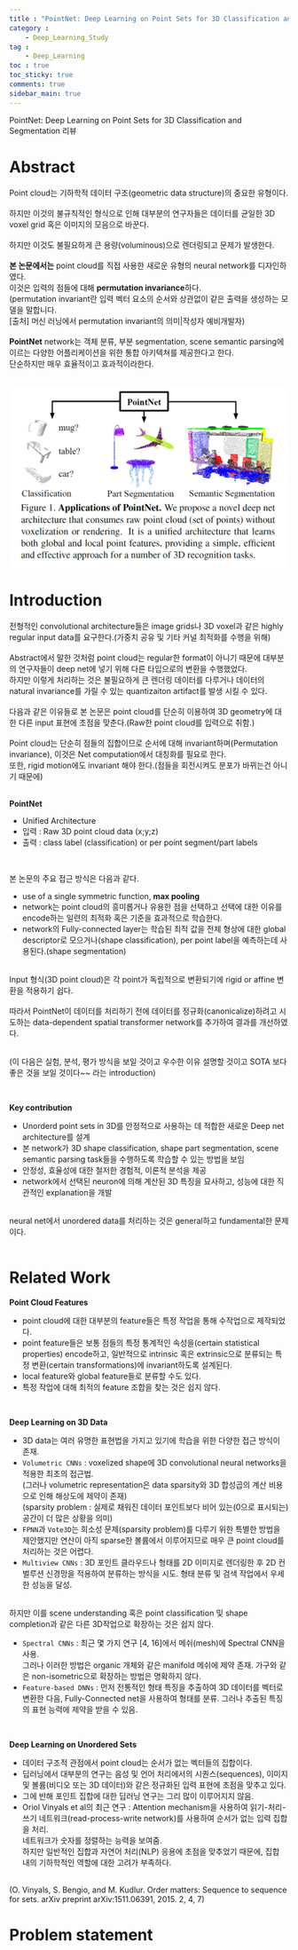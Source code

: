 ```yaml
---
title : "PointNet: Deep Learning on Point Sets for 3D Classification and Segmentation 리뷰"
category :
    - Deep_Learning_Study
tag :
    - Deep_Learning
toc : true
toc_sticky: true
comments: true
sidebar_main: true
---
```

PointNet: Deep Learning on Point Sets for 3D Classification and Segmentation 리뷰

# Abstract
Point cloud는 기하학적 데이터 구조(geometric data structure)의 중요한 유형이다.<br><br>
하지만 이것의 불규칙적인 형식으로 인해 대부분의 연구자들은 데이터를 균일한 3D voxel grid 혹은 이미지의 모음으로 바꾼다.<br><br>
하지만 이것도 불필요하게 큰 용량(voluminous)으로 렌더링되고 문제가 발생한다.<br><br>
**본 논문에서는** point cloud를 직접 사용한 새로운 유형의 neural network를 디자인하였다.<br>
이것은 입력의 점들에 대해 **permutation invariance**하다.<br>
(permutation invariant란 입력 벡터 요소의 순서와 상관없이 같은 출력을 생성하는 모델을 말합니다.<br>
[출처] 머신 러닝에서 permutation invariant의 의미|작성자 예비개발자)<br><br>
**PointNet** network는 객체 분류, 부분 segmentation, scene semantic parsing에 이르는 다양한 어플리케이션을 위한 통합 아키텍쳐를 제공한다고 한다.<br>
단순하지만 매우 효율적이고 효과적이라한다.<br><br>
<p align="center"><img src="/MyPDF/PN(1).png" width = "500" ></p>

# Introduction
전형적인 convolutional architecture들은 image grids나 3D voxel과 같은 highly regular input data를 요구한다.(가중치 공유 및 기타 커널 최적화를 수행을 위해)<br><br>
Abstract에서 말한 것처럼 point cloud는 regular한 format이 아니기 때문에 대부분의 연구자들이 deep net에 넣기 위해 다른 타입으로의 변환을 수행했었다.<br>
하지만 이렇게 처리하는 것은 불필요하게 큰 렌더링 데이터를 다루거나 데이터의 natural invariance를 가릴 수 있는 quantizaiton artifact를 발생 시킬 수 있다.<br><br>
다음과 같은 이유들로 본 논문은 point cloud를 단순히 이용하여 3D geometry에 대한 다른 input 표현에 초점을 맞춘다.(Raw한 point cloud를 입력으로 취함.)<br><br>
Point cloud는 단순히 점들의 집합이므로 순서에 대해 invariant하며(Permutation invariance), 이것은 Net computation에서 대칭화를 필요로 한다.<br>
또한, rigid motion에도 invariant 해야 한다.(점들을 회전시켜도 분포가 바뀌는건 아니기 때문에)<br><br>

**PointNet**
- Unified Architecture
- 입력 : Raw 3D point cloud data (x;y;z)
- 출력 : class label (classification) or per point segment/part labels

<br>

본 논문의 주요 접근 방식은 다음과 같다.
- use of a single symmetric function, **max pooling**
- network는 point cloud의 흥미롭거나 유용한 점을 선택하고 선택에 대한 이유를 encode하는 일련의 최적화 혹은 기준을 효과적으로 학습한다.
- network의 Fully-connected layer는 학습된 최적 값을 전체 형상에 대한 global descriptor로 모으거나(shape classification), per point label을 예측하는데 사용된다.(shape segmentation)

<br>
Input 형식(3D point cloud)은 각 point가 독립적으로 변환되기에 rigid or affine 변환을 적용하기 쉽다.<br><br>
따라서 PointNet이 데이터를 처리하기 전에 데이터를 정규화(canonicalize)하려고 시도하는 data-dependent spatial transformer network를 추가하여 결과를 개선하였다.<br><br>

(이 다음은 실험, 분석, 평가 방식을 보일 것이고 우수한 이유 설명할 것이고 SOTA 보다 좋은 것을 보일 것이다~~ 라는 introduction)

<br>

**Key contribution**
- Unorderd point sets in 3D를 안정적으로 사용하는 데 적합한 새로운 Deep net architecture를 설계
- 본 network가 3D shape classification, shape part segmentation, scene semantic parsing task들을 수행하도록 학습할 수 있는 방법을 보임
- 안정성, 효율성에 대한 철저한 경험적, 이론적 분석을 제공
- network에서 선택된 neuron에 의해 계산된 3D 특징을 묘사하고, 성능에 대한 직관적인 explanation을 개발

<br>
neural net에서 unordered data를 처리하는 것은 general하고 fundamental한 문제이다.<br>
<br>

# Related Work
**Point Cloud Features**
- point cloud에 대한 대부분의 feature들은 특정 작업을 통해 수작업으로 제작되었다.
- point feature들은 보통 점들의 특정 통계적인 속성을(certain statistical properties) encode하고, 일반적으로 intrinsic 혹은 extrinsic으로 분류되는 특정 변환(certain transformations)에 invariant하도록 설계된다.
- local feature와 global feature들로 분류할 수도 있다.
- 특정 작업에 대해 최적의 feature 조합을 찾는 것은 쉽지 않다.

<br>

**Deep Learning on 3D Data**
- 3D data는 여러 유명한 표현법을 가지고 있기에 학습을 위한 다양한 접근 방식이 존재.
- `Volumetric CNNs` : voxelized shape에  3D convolutional neural networks을 적용한 최초의 접근법.<br>
(그러나 volumetric representation은 data sparsity와 3D 합성곱의 계산 비용으로 인해 해상도에 제약이 존재)<br>(sparsity problem : 실제로 채워진 데이터 포인트보다 비어 있는(0으로 표시되는) 공간이 더 많은 상황을 의미)
- `FPNN`과 `Vote3D`는 희소성 문제(sparsity problem)를 다루기 위한 특별한 방법을 제안했지만 연산이 아직 sparse한 볼륨에서 이루어지므로 매우 큰 point cloud를 처리하는 것은 어렵다.
- `Multiview CNNs` : 3D 포인트 클라우드나 형태를 2D 이미지로 렌더링한 후 2D 컨벌루션 신경망을 적용하여 분류하는 방식을 시도. 형태 분류 및 검색 작업에서 우세한 성능을 달성.
<br>
하지만 이를 scene understanding 혹은 point classification 및 shape completion과 같은 다른 3D작업으로 확장하는 것은 쉽지 않다.

- `Spectral CNNs` : 최근 몇 가지 연구 [4, 16]에서 메쉬(mesh)에 Spectral CNN을 사용.<br>
그러나 이러한 방법은 organic 개체와 같은 manifold 메쉬에 제약 존재. 가구와 같은 non-isometric으로 확장하는 방법은 명확하지 않다.
- `Feature-based DNNs` :  먼저 전통적인 형태 특징을 추출하여 3D 데이터를 벡터로 변환한 다음, Fully-Connected net을 사용하여 형태를 분류. 그러나 추출된 특징의 표현 능력에 제약을 받을 수 있음.

<br>

**Deep Learning on Unordered Sets**
- 데이터 구조적 관점에서 point cloud는 순서가 없는 벡터들의 집합이다.
- 딥러닝에서 대부분의 연구는 음성 및 언어 처리에서의 시퀀스(sequences), 이미지 및 볼륨(비디오 또는 3D 데이터)와 같은 정규화된 입력 표현에 초점을 맞추고 있다.
- 그에 반해 포인트 집합에 대한 딥러닝 연구는 그리 많이 이루어지지 않음.
- Oriol Vinyals et al의 최근 연구 : Attention mechanism을 사용하여 읽기-처리-쓰기 네트워크(read-process-write network)를 사용하여 순서가 없는 입력 집합을 처리.<br>
네트워크가 숫자를 정렬하는 능력을 보여줌.<br>
하지만 일반적인 집합과 자연어 처리(NLP) 응용에 초점을 맞추었기 때문에, 집합 내의 기하학적인 역할에 대한 고려가 부족하다.
<br>
(O. Vinyals, S. Bengio, and M. Kudlur. Order matters: Sequence to sequence for sets. arXiv preprint arXiv:1511.06391, 2015. 2, 4, 7)

<br>

# Problem statement